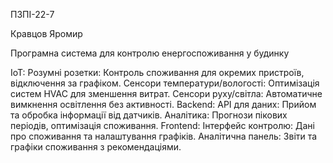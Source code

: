 ПЗПІ-22-7

Кравцов Яромир 

Програмна система для контролю енергоспоживання у будинку

IoT:
Розумні розетки: Контроль споживання для окремих пристроїв, відключення за графіком.
Сенсори температури/вологості: Оптимізація систем HVAC для зменшення витрат.
Сенсори руху/світла: Автоматичне вимкнення освітлення без активності.
Backend:
API для даних: Прийом та обробка інформації від датчиків.
Аналітика: Прогнози пікових періодів, оптимізація споживання.
Frontend:
Інтерфейс контролю: Дані про споживання та налаштування графіків.
Аналітична панель: Звіти та графіки споживання з рекомендаціями.



